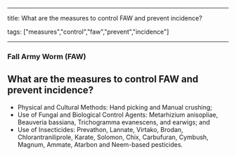 
---

title: What are the measures to control FAW and prevent incidence?

tags: ["measures","control","faw","prevent","incidence"]

---

### Fall Army Worm (FAW)

## What are the measures to control FAW and prevent incidence?


 - Physical and Cultural Methods: Hand picking and Manual crushing;
 - Use of Fungal and Biological Control Agents: Metarhizium anisopliae, Beauveria bassiana, Trichogramma evanescens, and earwigs; and     
 - Use of Insecticides: Prevathon, Lannate, Virtako, Brodan, Chlorantraniliprole, Karate, Solomon, Chix, Carbufuran, Cymbush, Magnum, Ammate, Atarbon and Neem-based pesticides.
